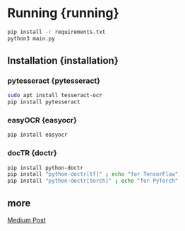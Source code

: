 # Running {running}

```bash
pip install -r requirements.txt
python3 main.py
```

## Installation {installation}

### pytesseract {pytesseract}

```bash
sudo apt install tesseract-ocr
pip install pytesseract
```

### easyOCR {easyocr}

```bash
pip install easyocr
```

### docTR {doctr}

```bash
pip install python-doctr
pip install "python-doctr[tf]" ; echo "for TensorFlow"
pip install "python-doctr[torch]" ; echo "for PyTorch"
```

## more

[Medium Post](https://medium.com/data-science/top-5-python-libraries-for-extracting-text-from-images-c29863b2f3d "Medium Post")
